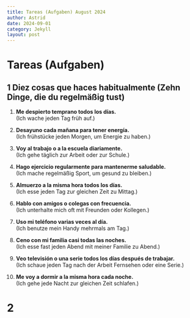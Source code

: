```yaml
---
title: Tareas (Aufgaben) August 2024
author: Astrid
date: 2024-09-01
category: Jekyll
layout: post
---
```



# Tareas (Aufgaben)

## 1 Diez cosas que haces habitualmente (Zehn Dinge, die du regelmäßig tust)

1. **Me despierto temprano todos los días.**  
   (Ich wache jeden Tag früh auf.)

2. **Desayuno cada mañana para tener energía.**  
   (Ich frühstücke jeden Morgen, um Energie zu haben.)

3. **Voy al trabajo o a la escuela diariamente.**  
   (Ich gehe täglich zur Arbeit oder zur Schule.)

4. **Hago ejercicio regularmente para mantenerme saludable.**  
   (Ich mache regelmäßig Sport, um gesund zu bleiben.)

5. **Almuerzo a la misma hora todos los días.**  
   (Ich esse jeden Tag zur gleichen Zeit zu Mittag.)

6. **Hablo con amigos o colegas con frecuencia.**  
   (Ich unterhalte mich oft mit Freunden oder Kollegen.)

7. **Uso mi teléfono varias veces al día.**  
   (Ich benutze mein Handy mehrmals am Tag.)

8. **Ceno con mi familia casi todas las noches.**  
   (Ich esse fast jeden Abend mit meiner Familie zu Abend.)

9. **Veo televisión o una serie todos los días después de trabajar.**  
   (Ich schaue jeden Tag nach der Arbeit Fernsehen oder eine Serie.)

10. **Me voy a dormir a la misma hora cada noche.**  
    (Ich gehe jede Nacht zur gleichen Zeit schlafen.)

# 2